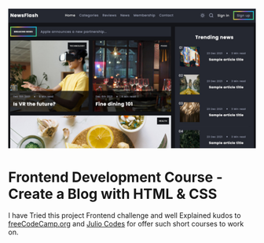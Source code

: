 ![Project humbnail](./thumbnail.jpg)

# Frontend Development Course - Create a Blog with HTML & CSS

I have Tried this project Frontend challenge and well Explained
kudos to [freeCodeCamp.org](https://www.classcentral.com/provider/freecodecamp) and [Julio Codes](https://www.youtube.com/c/JulioCodes)
for offer such short courses to work on.
